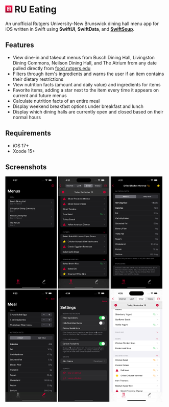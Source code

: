 # <img src="RU-Eating/Assets.xcassets/AppIcon.appiconset/MenRU.png" width="22" /> RU Eating
An unofficial Rutgers University-New Brunswick dining hall menu app for iOS written in Swift using **SwiftUI**, **SwiftData**, and **[SwiftSoup](https://github.com/scinfu/SwiftSoup)**.

## Features
- View dine-in and takeout menus from Busch Dining Hall, Livingston Dining Commons, Neilson Dining Hall, and The Atrium from any date pulled directly from [food.rutgers.edu](https://food.rutgers.edu)
- Filters through item's ingredients and warns the user if an item contains their dietary restrictions
- View nutrition facts (amount and daily value) and ingredients for items
- Favorite items, adding a star next to the item every time it appears on current and future menus
- Calculate nutrition facts of an entire meal
- Display weekend breakfast options under breakfast and lunch
- Display which dining halls are currently open and closed based on their normal hours

## Requirements
- iOS 17+
- Xcode 15+

## Screenshots
<div display="flex">
  <img src="./screenshots/iPhone 16 Pro Max/menus.png" width="32%">
  <img src="./screenshots/iPhone 16 Pro Max/menu.png" width="32%">
  <img src="./screenshots/iPhone 16 Pro Max/item.png" width="32%">
  <img src="./screenshots/iPhone 16 Pro Max/meal.png" width="32%">
  <img src="./screenshots/iPhone 16 Pro Max/settings.png" width="32%">
  <img src="./screenshots/iPhone 16 Pro Max/light-mode.png" width="32%">
</div>

